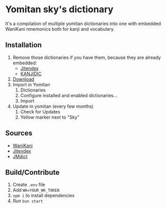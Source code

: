 # Yomitan sky's dictionary

It's a compilation of multiple yomitan dictionaries into one with embedded WaniKani mnemonics both for kanji and vocabulary.

## Installation

1. Remove those dictionaries if you have them, because they are already embedded:
   - [Jitendex](https://jitendex.org/)
   - [KANJIDIC](https://github.com/yomidevs/jmdict-yomitan)
2. [Download](https://github.com/SoundOfTheSky/yomitan-sky/raw/refs/heads/main/dist/Sky.zip)
3. Import in Yomitan
   1. Dictionaries
   2. Configure installed and enabled dictionaries…
   3. Import
4. Update in yomitan (every few months)
   1. Check for Updates
   2. Yellow marker next to "Sky"

## Sources

- [WaniKani](https://www.wanikani.com/)
- [Jitendex](https://jitendex.org/)
- [JMdict](https://github.com/yomidevs/jmdict-yomitan)

## Build/Contribute

1. Create `.env` file
2. Add `WK=YOUR_WK_TOKEN`
3. `npm i` to install dependencies
4. Run `bun start`
